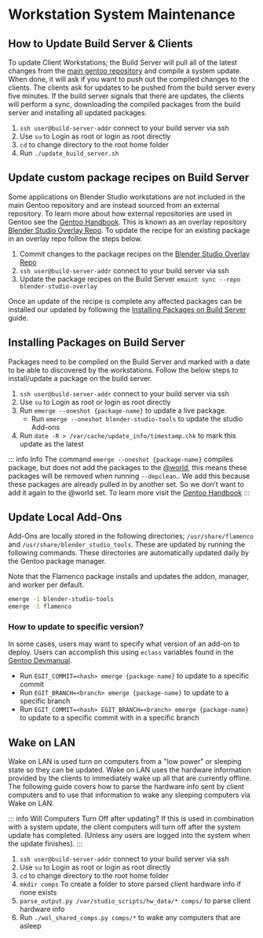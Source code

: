 # Workstation System Maintenance

## How to Update Build Server & Clients
To update Client Workstations; the Build Server will pull all of the latest changes from the [main gentoo repository](https://wiki.gentoo.org/wiki/Ebuild_repository#:~:text=The%20Gentoo%20ebuild%20repository%20is%20the%20main%20ebuild%20repository%20for,to%20be%20available%20to%20Portage.) and compile a system update. When done, it will ask if you want to push out the compiled changes to the clients. The clients ask for updates to be pushed from the build server every five minutes. If the build server signals that there are updates, the clients will perform a sync, downloading the compiled packages from the build server and installing all updated packages.

1. `ssh user@build-server-addr` connect to your build server via ssh
2. Use `su` to Login as root or login as root directly
3. `cd` to change directory to the root home folder
4. Run `./update_build_server.sh`

## Update custom package recipes on Build Server
Some applications on Blender Studio workstations are not included in the main Gentoo repository
and are instead sourced from an external repository. To learn more about how external repositories
are used in Gentoo see the [Gentoo Handbook](https://wiki.gentoo.org/wiki/Ebuild_repository#Repository_synchronization). This is known as an overlay repository 
[Blender Studio Overlay Repo](https://projects.blender.org/ZedDB/blender-studio-overlay). To update the recipe for an existing package in an overlay repo follow the steps below. 
1. Commit changes to the package recipes on the [Blender Studio Overlay Repo](https://projects.blender.org/ZedDB/blender-studio-overlay)
2. `ssh user@build-server-addr` connect to your build server via ssh
3. Update the package recipes on the Build Server  `emaint sync --repo blender-studio-overlay`

Once an update of the recipe is complete any affected packages can be installed our updated by following the [Installing Packages on Build Server](/gentoo/td/maintaince#installing-packages-on-build-server) guide.

## Installing Packages on Build Server
Packages need to be compiled on the Build Server and marked with a date to be able to discovered by the workstations. Follow the below steps to install/update a package on the build server.
1. `ssh user@build-server-addr` connect to your build server via ssh
2. Use `su` to Login as root or login as root directly
3. Run `emerge --oneshot {package-name}` to update a live package.
    - Run `emerge --oneshot blender-studio-tools` to update the studio Add-ons
4. Run `date -R > /var/cache/update_info/timestamp.chk` to mark this update as the latest

::: info Info
The command `emerge --oneshot {package-name}` compiles package, but does not add the packages to the [@world](https://wiki.gentoo.org/wiki/World_set_(Portage)), this means these packages will be removed when running `--depclean`.. We add this because these packages are already pulled in by another set. So we don’t want to add it again to the @world set. To learn more visit the [Gentoo  Handbook](https://wiki.gentoo.org/wiki/Emerge#:~:text=fetchonly%20%2D%2Demptytree%20%40world-,Do%20not%20add%20dependencies%20to%20the%20world%20file,-If%20a%20dependency) 
::: 
## Update Local Add-Ons

Add-Ons are locally stored in the following directories; `/usr/share/flamenco` and `/usr/share/blender_studio_tools`. These are updated by running the following commands. These directories are automatically updated daily by the Gentoo package manager.

Note that the Flamenco package installs and updates the addon, manager, and worker per default.

```bash
emerge -1 blender-studio-tools
emerge -1 flamenco
```




### How to update to specific version?
In some cases, users may want to specify what version of an add-on to deploy. Users can accomplish this using `eclass` variables found in the [Gentoo Devmanual](https://devmanual.gentoo.org/eclass-reference/git-r3.eclass/index.html#:~:text=more%20creative%20ways.-,EGIT_BRANCH,-The%20branch%20name).
- Run `EGIT_COMMIT=<hash> emerge {package-name}` to update to a specific commit 
- Run `EGIT_BRANCH=<branch> emerge {package-name}` to update to a specific branch 
- Run `EGIT_COMMIT=<hash> EGIT_BRANCH=<branch> emerge {package-name}` to update to a specific commit with in a specific branch 
## Wake on LAN
Wake on LAN is used turn on computers from a "low power" or sleeping state so they can be updated. Wake on LAN uses the hardware information provided by the clients to immediately wake up all that are currently offline. The following guide covers how to parse the hardware info sent by client computers and to use that information to wake any sleeping computers via Wake on LAN.

::: info Will Computers Turn Off after updating?
If this is used in combination with a system update, the client computers will turn off after the system update has completed. (Unless any users are logged into the system when the update finishes).
:::

1. `ssh user@build-server-addr` connect to your build server via ssh
2. Use `su` to Login as root or login as root directly
3. `cd` to change directory to the root home folder
4. `mkdir comps` To create a folder to store parsed client hardware info if none exists
5. `parse_output.py /var/studio_scripts/hw_data/* comps/` to parse client hardware info 
6. Run  `./wol_shared_comps.py comps/*` to wake any computers that are asleep
